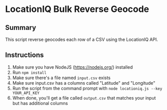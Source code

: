 # LocationIQ Bulk Reverse Geocode

## Summary

This script reverse geocodes each row of a CSV using the LocationIQ API.

## Instructions

1. Make sure you have NodeJS (https://nodejs.org/) installed
1. Run `npm install`
1. Make sure there's a file named `input.csv` exists
1. Make sure input.csv has a columns called "Latitude" and "Longitude"
1. Run the script from the command prompt with `node locationiq.js --key YOUR_API_KEY`
1. When done, you'll get a file called `output.csv` that matches your input but has additional columns
